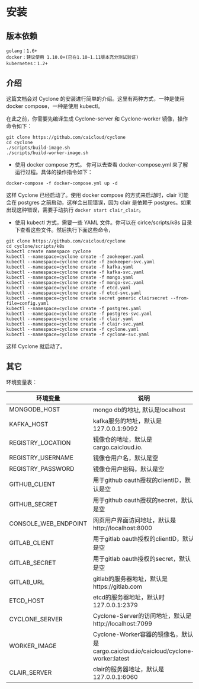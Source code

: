 # 安装

## 版本依赖

```
golang：1.6+
docker：建议使用 1.10.0+(已在1.10~1.11版本充分测试验证)
kubernetes：1.2+
```

## 介绍

这篇文档会对 Cyclone 的安装进行简单的介绍。这里有两种方式，一种是使用 docker compose，一种是使用 kubectl。

在此之前，你需要先编译生成 Cyclone-server 和 Cyclone-worker 镜像，操作命令如下：

```
git clone https://github.com/caicloud/cyclone
cd cyclone
./scripts/build-image.sh
./scripts/build-worker-image.sh
```

- 使用 docker compose 方式。 你可以去查看 docker-compose.yml 来了解运行过程。具体的操作指令如下：

```
docker-compose -f docker-compose.yml up -d
```

这样 Cyclone 已经启动了。使用 docker compose 的方式来启动时，clair 可能会在 postgres 之前启动，这样会出现错误，因为 clair 是依赖于 postgres。如果出现这种错误，需要手动执行 `docker start clair_clair`。

- 使用 kubectl 方式，需要一些 YAML 文件。你可以在 cirlce/scripts/k8s 目录下查看这些文件。然后执行下面这些命令，

```
git clone https://github.com/caicloud/cyclone
cd cyclone/scripts/k8s
kubectl create namespace cyclone
kubectl --namespace=cyclone create -f zookeeper.yaml
kubectl --namespace=cyclone create -f zookeeper-svc.yaml
kubectl --namespace=cyclone create -f kafka.yaml
kubectl --namespace=cyclone create -f kafka-svc.yaml
kubectl --namespace=cyclone create -f mongo.yaml
kubectl --namespace=cyclone create -f mongo-svc.yaml
kubectl --namespace=cyclone create -f etcd.yaml
kubectl --namespace=cyclone create -f etcd-svc.yaml
kubectl --namespace=cyclone create secret generic clairsecret --from-file=config.yaml
kubectl --namespace=cyclone create -f postgres.yaml
kubectl --namespace=cyclone create -f postgres-svc.yaml
kubectl --namespace=cyclone create -f clair.yaml
kubectl --namespace=cyclone create -f clair-svc.yaml
kubectl --namespace=cyclone create -f cyclone.yaml
kubectl --namespace=cyclone create -f cyclone-svc.yaml
```

这样 Cyclone 就启动了。

## 其它

环境变量表：

| 环境变量                   | 说明                                       |
| ---------------------- | ---------------------------------------- |
| MONGODB_HOST            | mongo db的地址, 默认是localhost                |
| KAFKA_HOST        | kafka服务的地址，默认是127.0.0.1:9092             |
| REGISTRY_LOCATION | 镜像仓的地址，默认是cargo.caicloud.io.             |
| REGISTRY_USERNAME      | 镜像仓用户名，默认是空                              |
| REGISTRY_PASSWORD      | 镜像仓用户密码，默认是空                             |
| GITHUB_CLIENT               | 用于github oauth授权的clientID，默认是空           |
| GITHUB_SECRET         | 用于github oauth授权的secret，默认是空             |
| CONSOLE_WEB_ENDPOINT   | 网页用户界面访问地址，默认是http://localhost:8000      |
| GITLAB_CLIENT        | 用于gitlab oauth授权的clientID，默认是空           |
| GITLAB_SECRET  | 用于gitlab oauth授权的secret，默认是空             |
| GITLAB_URL          | gitlab的服务器地址，默认是https://gitlab.com       |
| ETCD_HOST         | etcd的服务器地址，默认时127.0.0.1:2379             |
| CYCLONE_SERVER    | Cyclone-Server的访问地址，默认是http://localhost:7099 |
| WORKER_IMAGE           | Cyclone-Worker容器的镜像名，默认是cargo.caicloud.io/caicloud/cyclone-worker:latest |
| CLAIR_SERVER        | clair的服务器地址，默认是127.0.0.1:6060            |
